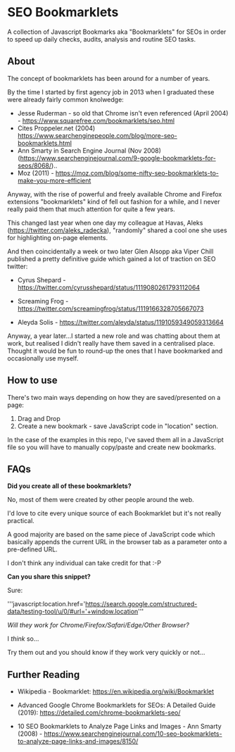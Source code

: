 # SEO Bookmarklets
A collection of Javascript Bookmarks aka "Bookmarklets" for SEOs in order to speed up daily checks, audits, analysis and routine SEO tasks.

## About

The concept of bookmarklets has been around for a number of years. 

By the time I started by first agency job in 2013 when I graduated these were already fairly common knolwedge:

- Jesse Ruderman - so old that Chrome isn't even referenced (April 2004) - https://www.squarefree.com/bookmarklets/seo.html
- Cites Proppeler.net (2004) https://www.searchenginepeople.com/blog/more-seo-bookmarklets.html
- Ann Smarty in Search Engine Journal (Nov 2008) (https://www.searchenginejournal.com/9-google-bookmarklets-for-seos/8068/)..
- Moz (2011) - https://moz.com/blog/some-nifty-seo-bookmarklets-to-make-you-more-efficient  

Anyway, with the rise of powerful and freely available Chrome and Firefox extensions "bookmarklets" kind of fell out fashion for a while, and I never really paid them that much attention for quite a few years. 

This changed last year when one day my colleague at Havas, Aleks (https://twitter.com/aleks_radecka), "randomly" shared a cool one she uses for highlighting on-page elements.

And then coincidentally a week or two later Glen Alsopp aka Viper Chill published a pretty definitive guide which gained a lot of traction on SEO twitter:

- Cyrus Shepard - https://twitter.com/cyrusshepard/status/1119080261793112064

- Screaming Frog - https://twitter.com/screamingfrog/status/1119166328705667073

- Aleyda Solis - https://twitter.com/aleyda/status/1191059349059313664

Anyway, a year later...I started a new role and was chatting about them at work, but realised I didn't really have them saved in a centralised place. Thought it would be fun to round-up the ones that I have bookmarked and occasionally use myself.

## How to use

There's two main ways depending on how they are saved/presented on a page:

1. Drag and Drop
2. Create a new bookmark - save JavaScript code in "location" section.

In the case of the examples in this repo, I've saved them all in a JavaScript file so you will have to manually copy/paste and create new bookmarks.

## FAQs

**Did you create all of these bookmarklets?**

No, most of them were created by other people around the web.

I'd love to cite every unique source of each Bookmarklet but it's not really practical.

A good majority are based on the same piece of JavaScript code which basically appends the current URL in the browser tab as a parameter onto a pre-defined URL.

I don't think any individual can take credit for that :-P

**Can you share this snippet?**

Sure:

'''javascript:location.href='https://search.google.com/structured-data/testing-tool/u/0/#url='+window.location'''



**Will they work for Chrome/Firefox/Safari/Edge/Other Browser*?*

I *think* so...

Try them out and you should know if they work very quickly or not...



## Further Reading

- Wikipedia - Bookmarklet: https://en.wikipedia.org/wiki/Bookmarklet

- Advanced Google Chrome Bookmarklets for SEOs: A Detailed Guide (2019): https://detailed.com/chrome-bookmarklets-seo/

- 10 SEO Bookmarklets to Analyze Page Links and Images - Ann Smarty (2008) - https://www.searchenginejournal.com/10-seo-bookmarklets-to-analyze-page-links-and-images/8150/

